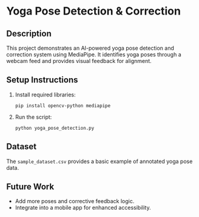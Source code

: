 
# Yoga Pose Detection & Correction

## Description
This project demonstrates an AI-powered yoga pose detection and correction system using MediaPipe. 
It identifies yoga poses through a webcam feed and provides visual feedback for alignment.

## Setup Instructions
1. Install required libraries:
   ```
   pip install opencv-python mediapipe
   ```
2. Run the script:
   ```
   python yoga_pose_detection.py
   ```

## Dataset
The `sample_dataset.csv` provides a basic example of annotated yoga pose data.

## Future Work
- Add more poses and corrective feedback logic.
- Integrate into a mobile app for enhanced accessibility.


